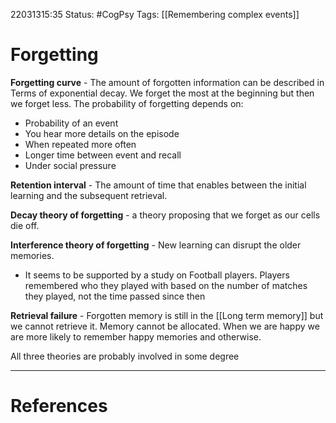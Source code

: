 22031315:35
Status:  #CogPsy 
Tags: [[Remembering complex events]] 

# Forgetting
**Forgetting curve** - The amount of forgotten information can be described in Terms of exponential decay. We forget the most at the beginning but then we forget less.
The probability of forgetting depends on:
- Probability of an event
- You hear more details on the episode
- When repeated more often
- Longer time between event and recall
- Under social pressure 


**Retention interval** - The amount of time that enables between the initial learning and the subsequent retrieval. 

**Decay theory of forgetting** - a theory proposing that we forget as our cells die off. 

**Interference theory of forgetting** - New learning can disrupt the older memories.
- It seems to be supported by a study on Football players. Players remembered who they played with based on the number of matches they played, not the time passed since then

**Retrieval failure** - Forgotten memory is still in the [[Long term memory]] but we cannot retrieve it. Memory cannot be allocated. 
When we are happy we are more likely to remember happy memories and otherwise. 

All three theories are probably involved in some degree

---
# References